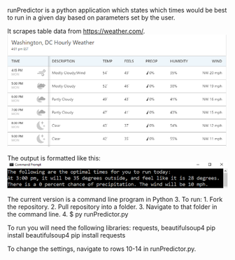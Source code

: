 runPredictor is a python application which states which times would be best to run in a given day based on parameters set by the user.

It scrapes table data from https://weather.com/.
![picture](img2.PNG)

The output is formatted like this:
![picture](img1.png)

The current version is a command line program in Python 3.  To run:
    1. Fork the repository.
    2. Pull repository into a folder.
    3. Navigate to that folder in the command line.
    4. $ py runPredictor.py 

To run you will need the following libraries: requests, beautifulsoup4
    pip install beautifulsoup4
    pip install requests

To change the settings, navigate to rows 10-14 in runPredictor.py.
